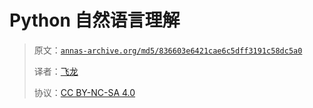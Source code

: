 # Python 自然语言理解

> 原文：[`annas-archive.org/md5/836603e6421cae6c5dff3191c58dc5a0`](https://annas-archive.org/md5/836603e6421cae6c5dff3191c58dc5a0)
> 
> 译者：[飞龙](https://github.com/wizardforcel)
> 
> 协议：[CC BY-NC-SA 4.0](http://creativecommons.org/licenses/by-nc-sa/4.0/)